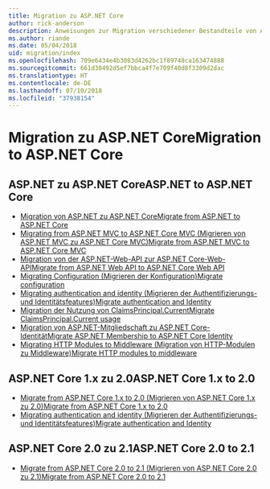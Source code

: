 ```yaml
---
title: Migration zu ASP.NET Core
author: rick-anderson
description: Anweisungen zur Migration verschiedener Bestandteile von ASP.NET 4.x zu ASP.NET Core
ms.author: riande
ms.date: 05/04/2018
uid: migration/index
ms.openlocfilehash: 709e6434e4b3083d4262bc1f89748ca163474888
ms.sourcegitcommit: 661d30492d5ef7bbca4f7e709f40d8f3309d2dac
ms.translationtype: HT
ms.contentlocale: de-DE
ms.lasthandoff: 07/10/2018
ms.locfileid: "37938154"
---
```

# <a name="migration-to-aspnet-core"></a><span data-ttu-id="a67a5-103">Migration zu ASP.NET Core</span><span class="sxs-lookup"><span data-stu-id="a67a5-103">Migration to ASP.NET Core</span></span>

## <a name="aspnet-to-aspnet-core"></a><span data-ttu-id="a67a5-104">ASP.NET zu ASP.NET Core</span><span class="sxs-lookup"><span data-stu-id="a67a5-104">ASP.NET to ASP.NET Core</span></span>

* [<span data-ttu-id="a67a5-105">Migration von ASP.NET zu ASP.NET Core</span><span class="sxs-lookup"><span data-stu-id="a67a5-105">Migrate from ASP.NET to ASP.NET Core</span></span>](xref:migration/proper-to-2x/index)
* [<span data-ttu-id="a67a5-106">Migrating from ASP.NET MVC to ASP.NET Core MVC (Migrieren von ASP.NET MVC zu ASP.NET Core MVC)</span><span class="sxs-lookup"><span data-stu-id="a67a5-106">Migrate from ASP.NET MVC to ASP.NET Core MVC</span></span>](xref:migration/mvc)
* [<span data-ttu-id="a67a5-107">Migration von der ASP.NET-Web-API zur ASP.NET Core-Web-API</span><span class="sxs-lookup"><span data-stu-id="a67a5-107">Migrate from ASP.NET Web API to ASP.NET Core Web API</span></span>](xref:migration/webapi)
* [<span data-ttu-id="a67a5-108">Migrating Configuration (Migrieren der Konfiguration)</span><span class="sxs-lookup"><span data-stu-id="a67a5-108">Migrate configuration</span></span>](xref:migration/configuration)
* [<span data-ttu-id="a67a5-109">Migrating authentication and identity (Migrieren der Authentifizierungs- und Identitätsfeatures)</span><span class="sxs-lookup"><span data-stu-id="a67a5-109">Migrate authentication and Identity</span></span>](xref:migration/identity)
* [<span data-ttu-id="a67a5-110">Migration der Nutzung von ClaimsPrincipal.Current</span><span class="sxs-lookup"><span data-stu-id="a67a5-110">Migrate ClaimsPrincipal.Current usage</span></span>](xref:migration/claimsprincipal-current)
* [<span data-ttu-id="a67a5-111">Migration von ASP.NET-Mitgliedschaft zu ASP.NET Core-Identität</span><span class="sxs-lookup"><span data-stu-id="a67a5-111">Migrate ASP.NET Membership to ASP.NET Core Identity</span></span>](xref:migration/proper-to-2x/membership-to-core-identity)
* [<span data-ttu-id="a67a5-112">Migrating HTTP Modules to Middleware (Migration von HTTP-Modulen zu Middleware)</span><span class="sxs-lookup"><span data-stu-id="a67a5-112">Migrate HTTP modules to middleware</span></span>](xref:migration/http-modules)

## <a name="aspnet-core-1x-to-20"></a><span data-ttu-id="a67a5-113">ASP.NET Core 1.x zu 2.0</span><span class="sxs-lookup"><span data-stu-id="a67a5-113">ASP.NET Core 1.x to 2.0</span></span>

* [<span data-ttu-id="a67a5-114">Migrate from ASP.NET Core 1.x to 2.0 (Migrieren von ASP.NET Core 1.x zu 2.0)</span><span class="sxs-lookup"><span data-stu-id="a67a5-114">Migrate from ASP.NET Core 1.x to 2.0</span></span>](xref:migration/1x-to-2x/index)
* [<span data-ttu-id="a67a5-115">Migrating authentication and identity (Migrieren der Authentifizierungs- und Identitätsfeatures)</span><span class="sxs-lookup"><span data-stu-id="a67a5-115">Migrate authentication and Identity</span></span>](xref:migration/1x-to-2x/identity-2x)

## <a name="aspnet-core-20-to-21"></a><span data-ttu-id="a67a5-116">ASP.NET Core 2.0 zu 2.1</span><span class="sxs-lookup"><span data-stu-id="a67a5-116">ASP.NET Core 2.0 to 2.1</span></span>

* [<span data-ttu-id="a67a5-117">Migrate from ASP.NET Core 2.0 to 2.1 (Migrieren von ASP.NET Core 2.0 zu 2.1)</span><span class="sxs-lookup"><span data-stu-id="a67a5-117">Migrate from ASP.NET Core 2.0 to 2.1</span></span>](xref:migration/20_21)
